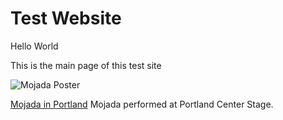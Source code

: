 # Test Website
Hello World

This is the main page of this test site

![Mojada Poster](https://www.pcs.org/assets/Mojada_Banner_750.jpg)

[Mojada in Portland](https://www.pcs.org/features/the-world-of-the-play-mojada-a-medea-in-los-angeles) Mojada performed at Portland Center Stage. 
